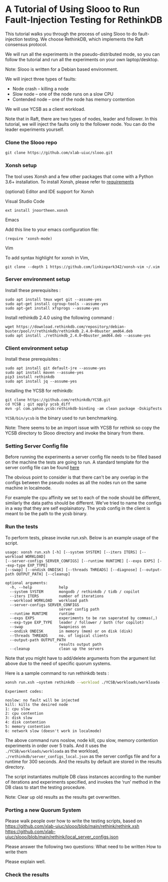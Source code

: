 # A Tutorial of Using Slooo to Run Fault-Injection Testing for RethinkDB


This tutorial walks you through the process of using Slooo to do fault-injection testing. We choose RethinkDB, which implements the Raft consensus protocol.

We will run all the experiments in the pseudo-distributed mode, so you can follow the tutorial and run all the experiments on your own laptop/desktop.

Note: Slooo is written for a Debian based environment.

We will inject three types of faults:
- Node crash – killing a node
- Slow node – one of the node runs on a slow CPU
- Contended node – one of the node has memory contention

We will use YCSB as a client workload. 

Note that in Raft, there are two types of nodes, leader and follower. In this tutorial, we will inject the faults only to the follower node. You can do the leader experiments yourself.

### Clone the Slooo repo

```
git clone https://github.com/xlab-uiuc/slooo.git
```

### Xonsh setup
The tool uses Xonsh and a few other packages that come with a Python 3.6+ installation. To install Xonsh, please refer to [requirements](https://github.com/xlab-uiuc/slooo/blob/req_doc/requirements.md)

(optional) Editor and IDE support for Xonsh

Visual Studio Code
```
ext install jnoortheen.xonsh
```

Emacs

Add this line to your emacs configuration file:
```
(require 'xonsh-mode)
```

Vim

To add syntax highlight for xonsh in Vim,
```
git clone --depth 1 https://github.com/linkinpark342/xonsh-vim ~/.vim
```


### Server environment setup


Install these prerequisites :
```
sudo apt install tmux wget git --assume-yes
sudo apt-get install cgroup-tools --assume-yes
sudo apt-get install xfsprogs --assume-yes
```
Install rethinkdb 2.4.0 using the following command :
```
wget https://download.rethinkdb.com/repository/debian-buster/pool/r/rethinkdb/rethinkdb_2.4.0~0buster_amd64.deb
sudo apt install ./rethinkdb_2.4.0~0buster_amd64.deb --assume-yes
```

### Client environment setup

Install these prerequisites :
```
sudo apt install git default-jre --assume-yes
sudo apt install maven --assume-yes
pip3 install rethinkdb
sudo apt install jq --assume-yes
```

Installing the YCSB for rethinkdb:
```
git clone https://github.com/rethinkdb/YCSB.git
cd YCSB ; git apply ycsb_diff
mvn -pl com.yahoo.ycsb:rethinkdb-binding -am clean package -DskipTests
```
`YCSB/bin/ycsb` is the binary used to run benchmarking. 

Note: There seems to be an import issue with YCSB for rethink so copy the YCSB directory to Slooo directory and invoke the binary from there.

### Setting Server Config file
Before running the experiments a server config file needs to be filled based on the machine the tests are going to run.
A standard template for the server config file can be found [here](https://github.com/xlab-uiuc/slooo/blob/main/tests/rethink/server_configs_local.json)

The obvious point to consider is that there can't be any overlap in the configs between the pseudo nodes as all the nodes run 
on the same machine in localmode.

For example the cpu affinity we set to each of the node should be different, similarly the data paths should be different.
We've tried to name the configs in a way that they are self explainatory. The ycsb config in the client is meant to be the path to the ycsb binary.

### Run the tests

To perform tests, please invoke run.xsh. Below is an example usage of the script. 
```
usage: xonsh run.xsh [-h] [--system SYSTEM] [--iters ITERS] [--workload WORKLOAD] 
[--server-configs SERVER_CONFIGS] [--runtime RUNTIME] [--exps EXPS] [--exp-type EXP_TYPE] 
[--swap] [--ondisk ONDISK] [--threads THREADS] [--diagnose] [--output-path OUTPUT_PATH] [--cleanup]

optional arguments:
  -h, --help            help
  --system SYSTEM       mongodb / rethinkdb / tidb / copilot
  --iters ITERS         number of iterations
  --workload WORKLOAD   workload path
  --server-configs SERVER_CONFIGS
                        server config path
  --runtime RUNTIME     runtime
  --exps EXPS           experiments to be ran saperated by commas(,)
  --exp-type EXP_TYPE   leader / follower / both (for copilot)
  --swap                Swapniess on
  --ondisk ONDISK       in memory (mem) or on disk (disk)
  --threads THREADS     no. of logical clients
  --output-path OUTPUT_PATH
                        results output path
  --cleanup             clean up the servers
  ```
Note that you might have to add/delete arguments from the argument list above due to the need of specific quorum systems.
  
Here is a sample command to run rethinkdb tests : 
```bash
xonsh run.xsh –system rethinkdb --workload ./YCSB/workloads/workloada --server-configs ./rethinkdb/server_configs_local.json --runtime 300 --exp-type follower --exps noslow,kill,1,5 --iters 5 
```
```
Experiment codes:

noslow: no fault will be injected
kill: kills the desired node
1: cpu slow
2: cpu contention
3: disk slow
4: disk contention
5: memory contention
6: network slow (doesn't work in localmode)
```

The above command runs noslow, node kill, cpu slow, memory contention experiments in order over 5 trails. And it uses the `./YCSB/workloads/workloada` as the workload, `./rethinkdb/server_configs_local.json` as the server configs file and for a runtime for 300 seconds. And the results by default are stored in the results directory.

The script instantiates multiple DB class instances according to the number of iterations and experiments specified, and invokes the ‘run’ method in the DB class to start the testing procedure. 

Note: Clear up old results as the results get overwritten.


### Porting a new Quorum System

Please walk people over how to write the testing scripts, based on
https://github.com/xlab-uiuc/slooo/blob/main/rethink/rethink.xsh
https://github.com/xlab-uiuc/slooo/blob/main/rethink/local_server_configs.json

Please answer the following two questions:
What need to be written
How to write them

Please explain well.

### Check the results